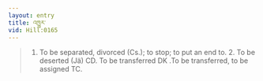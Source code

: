 ```yaml
---
layout: entry
title: འཁྱུར་
vid: Hill:0165
---
```

> 1. To be separated, divorced (Cs.); to stop; to put an end to. 2. To be deserted (Jä) CD. To be transferred DK .To be transferred, to be assigned TC.
